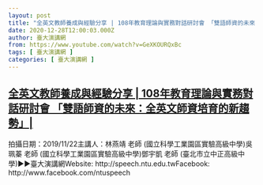 ```yaml
---
layout: post
title: "全英文教師養成與經驗分享 | 108年教育理論與實務對話研討會 「雙語師資的未來：全英文師資培育的新趨勢」|"
date: 2020-12-28T12:00:03.000Z
author: 臺大演講網
from: https://www.youtube.com/watch?v=GeXKOURQxBc
tags: [ 臺大演講網 ]
categories: [ 臺大演講網 ]
---
```

<!--1609156803000-->
[全英文教師養成與經驗分享 | 108年教育理論與實務對話研討會 「雙語師資的未來：全英文師資培育的新趨勢」|](https://www.youtube.com/watch?v=GeXKOURQxBc)
------

<div>
拍攝日期：2019/11/22主講人：林燕靖 老師 (國立科學工業園區實驗高級中學)吳珮蓁 老師 (國立科學工業園區實驗高級中學)鄧宇凱 老師 (臺北市立中正高級中學)►►臺大演講網Website: http://speech.ntu.edu.twFacebook: http://www.facebook.com/ntuspeech
</div>

